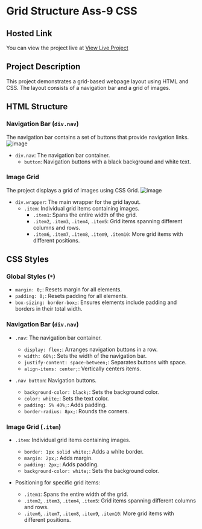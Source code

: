 # Grid Structure Ass-9 CSS

## Hosted Link
You can view the project live at [View Live Project](https://saifulislam05.github.io/grid-structure/)

## Project Description
This project demonstrates a grid-based webpage layout using HTML and CSS. The layout consists of a navigation bar and a grid of images.

## HTML Structure

### Navigation Bar (`div.nav`)
The navigation bar contains a set of buttons that provide navigation links.
![image](https://github.com/saifulislam05/grid-structure/assets/73392705/23fa9f70-4fe8-49c8-b381-2b62db22ce6c)

- `div.nav`: The navigation bar container.
  - `button`: Navigation buttons with a black background and white text.

### Image Grid
The project displays a grid of images using CSS Grid.
![image](https://github.com/saifulislam05/grid-structure/assets/73392705/59b58c40-5ac5-4094-9547-90ee77f1edc7)

- `div.wrapper`: The main wrapper for the grid layout.
  - `.item`: Individual grid items containing images.
    - `.item1`: Spans the entire width of the grid.
    - `.item2`, `.item3`, `.item4`, `.item5`: Grid items spanning different columns and rows.
    - `.item6`, `.item7`, `.item8`, `.item9`, `.item10`: More grid items with different positions.

## CSS Styles

### Global Styles (`*`)
- `margin: 0;`: Resets margin for all elements.
- `padding: 0;`: Resets padding for all elements.
- `box-sizing: border-box;`: Ensures elements include padding and borders in their total width.

### Navigation Bar (`div.nav`)
- `.nav`: The navigation bar container.
  - `display: flex;`: Arranges navigation buttons in a row.
  - `width: 60%;`: Sets the width of the navigation bar.
  - `justify-content: space-between;`: Separates buttons with space.
  - `align-items: center;`: Vertically centers items.

- `.nav button`: Navigation buttons.
  - `background-color: black;`: Sets the background color.
  - `color: white;`: Sets the text color.
  - `padding: 5% 40%;`: Adds padding.
  - `border-radius: 8px;`: Rounds the corners.

### Image Grid (`.item`)
- `.item`: Individual grid items containing images.
  - `border: 1px solid white;`: Adds a white border.
  - `margin: 2px;`: Adds margin.
  - `padding: 2px;`: Adds padding.
  - `background-color: white;`: Sets the background color.

- Positioning for specific grid items:
  - `.item1`: Spans the entire width of the grid.
  - `.item2`, `.item3`, `.item4`, `.item5`: Grid items spanning different columns and rows.
  - `.item6`, `.item7`, `.item8`, `.item9`, `.item10`: More grid items with different positions.

